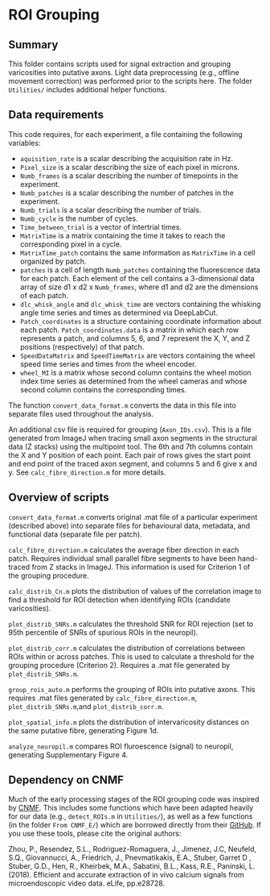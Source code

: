# ROI Grouping

## Summary
This folder contains scripts used for signal extraction and grouping varicosities into putative axons. Light data preprocessing (e.g., offline movement correction) was performed prior to the scripts here. The folder `Utilities/` includes additional helper functions.

## Data requirements
This code requires, for each experiment, a file containing the following variables:

* `aquisition_rate` is a scalar describing the acquisition rate in Hz.
* `Pixel_size` is a scalar describing the size of each pixel in microns.
* `Numb_frames` is a scalar describing the number of timepoints in the experiment.
* `Numb_patches` is a scalar describing the number of patches in the experiment.
* `Numb_trials` is a scalar describing the number of trials.
* `Numb_cycle` is the number of cycles.
* `Time_between_trial` is a vector of intertrial times.
* `MatrixTime` is a matrix containing the time it takes to reach the corresponding pixel in a cycle.
* `MatrixTime_patch` contains the same information as `MatrixTime` in a cell organized by patch.
* `patches` is a cell of length `Numb_patches` containing the fluorescence data for each patch. Each element of the cell contains a 3-dimensional data array of size d1 x d2 x `Numb_frames`, where d1 and d2 are the dimensions of each patch.
* `dlc_whisk_angle` and `dlc_whisk_time` are vectors containing the whisking angle time series and times as determined via DeepLabCut.
* `Patch_coordinates` is a structure containing coordinate information about each patch. `Patch_coordinates.data` is a matrix in which each row represents a patch, and columns 5, 6, and 7 represent the X, Y, and Z positions (respectively) of that patch.
* `SpeedDataMatrix` and `SpeedTimeMatrix` are vectors containing the wheel speed time series and times from the wheel encoder.
* `wheel_MI` is a matrix whose second column contains the wheel motion index time series as determined from the wheel cameras and whose second column contains the corresponding times.

The function `convert_data_format.m` converts the data in this file into separate files used throughout the analysis.

An additional csv file is required for grouping (`Axon_IDs.csv`). This is a file generated from ImageJ when tracing small axon segments in the structural data (Z stacks) using the multipoint tool. The 6th and 7th columns contain the X and Y position of each point. Each pair of rows gives the start point and end point of the traced axon segment, and columns 5 and 6 give x and y. See `calc_fibre_direction.m` for more details.

## Overview of scripts

`convert_data_format.m` converts original .mat file of a particular experiment (described above) into separate files for behavioural data, metadata, and functional data (separate file per patch).

`calc_fibre_direction.m` calculates the average fiber direction in each patch. Requires individual small parallel fibre segments to have been hand-traced from Z stacks in ImageJ. This information is used for Criterion 1 of the grouping procedure.

`calc_distrib_Cn.m` plots the distribution of values of the correlation image to find a threshold for ROI detection when identifying ROIs (candidate varicosities).

`plot_distrib_SNRs.m` calculates the threshold SNR for ROI rejection (set to 95th percentile of SNRs of spurious ROIs in the neuropil).

`plot_distrib_corr.m` calculates the distribution of correlations between ROIs within or across patches. This is used to calculate a threshold for the grouping procedure (Criterion 2). Requires a .mat file generated by `plot_distrib_SNRs.m`. 

`group_rois_auto.m` performs the grouping of ROIs into putative axons. This requires .mat files generated by `calc_fibre_direction.m`, `plot_distrib_SNRs.m`,and `plot_distrib_corr.m`.

`plot_spatial_info.m` plots the distribution of intervaricosity distances on the same putative fibre, generating Figure 1d.

`analyze_neuropil.m` compares ROI fluroescence (signal) to neuropil, generating Supplementary Figure 4.

## Dependency on CNMF

Much of the early processing stages of the ROI grouping code was inspired by [CNMF](https://www.sciencedirect.com/science/article/pii/S0896627315010843). This includes some functions which have been adapted heavily for our data (e.g., `detect_ROIs.m` in `Utilities/`), as well as a few functions (in the folder `From CNMF_E/`) which are borrowed directly from their [GitHub](https://github.com/zhoupc/CNMF_E). If you use these tools, please cite the original authors:

Zhou, P., Resendez, S.L., Rodriguez-Romaguera, J., Jimenez, J.C, Neufeld, S.Q., Giovannucci, A., Friedrich, J., Pnevmatikakis, E.A., Stuber, Garret D , Stuber, G.D., Hen, R., Kheirbek, M.A., Sabatini, B.L., Kass, R.E., Paninski, L. (2018). Efficient and accurate extraction of in vivo calcium signals from microendoscopic video data. eLife, pp.e28728. 
